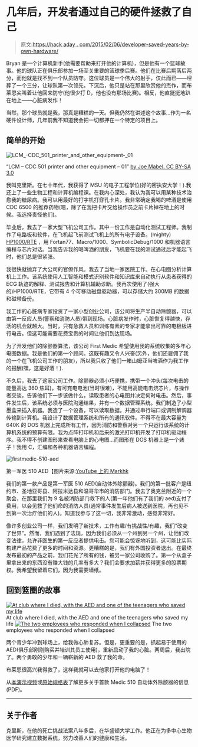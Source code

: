 # 几年后，开发者通过自己的硬件拯救了自己

> 原文:[https://hack aday . com/2015/02/06/developer-saved-years-by-own-hardware/](https://hackaday.com/2015/02/06/developer-saved-years-later-by-his-own-hardware/)

Bryan 是一个计算机新手(他需要帮助来打开他的计算机)，但是他有一个篮球故事。他的球队正在俱乐部参加一场至关重要的篮球季后赛。他们在比赛后期落后两分，而他就是找不到一个队员防守。这位球员是一个伟大的射手，仅此而已——埋葬了一个三分，让球队第一次领先。下沉后，他只是站在那里欣赏他的杰作，而布莱恩尖叫着让他回来防守(他很少打 D，他也没有那场比赛)。相反，他直挺挺地趴在地上——心脏病发作！

当然，那个球员就是我，那真是糟糕的一天。但我仍然在讲述这个故事…作为一名硬件设计师，几年前我不知道我会把一切都押在一个特定的项目上。

## 简单的开始

![LCM_-_CDC_501_printer_and_other_equipment_-_01](../Images/48e7bd565a34e567f19adb7f7057ea6c.png)

“LCM – CDC 501 printer and other equipment – 01” [by Joe Mabel. CC BY-SA 3.0](http://commons.wikimedia.org/wiki/File:LCM_-_CDC_501_printer_and_other_equipment_-_01.jpg#mediaviewer/File:LCM_-_CDC_501_printer_and_other_equipment_-_01.jpg)

我叫克里斯。在七十年代，我获得了 MSU 的电子工程学位(好的密执安大学！).我还上了一些生物工程和计算机编程课。在我内心深处，我认为我可以用某种技术治愈我的糖尿病。我可以用最好的打字机打穿孔卡片。我非常确定我喝的啤酒是使用 CDC 6500 的推荐药物(嗯，除了在我把卡片交给操作员之前卡片掉在地上的时候。我选择责怪他们)。

毕业后，我去了一家大型飞机公司工作。其中一份工作是自动化测试工程师。我制作了电路板和软件，在飞机起飞前测试飞机上的所有电子设备。(mighty) [HP1000/RTE](http://en.wikipedia.org/wiki/HP-1000/RTE) ，用 Fortan77、Macro/1000、SymbolicDebug/1000 和机器语言编程与芯片对话。当我告诉我的喝啤酒的朋友，飞机要在我的测试通过后才能起飞时，他们总是很紧张。

我很快就抛弃了大公司的官僚作风。我去了当地一家医院工作。在心电图分析计算机上工作。该系统使用人工智能和模式识别软件和知识库来自动执行从患者获得的 ECG 轨迹的解释、测试报告和计算机辅助诊断。我再次使用了(强大的)HP1000/RTE，它带有 4 个可移动磁盘驱动器，可以存储大约 300MB 的数据和磁带备份。

我工作的心脏病专家投资了一家小型创业公司，该公司将生产半自动除颤器，可以由第一反应人员(警察和消防人员)带到现场。心脏病发作时，心脏恢复得越快，存活的机会就越大。当时，只有急救人员和训练有素的专家才能拿出可靠的电极板进行电击。但这可能需要花费宝贵的时间让他们到达现场。

为了开发他们的除颤器算法，该公司 First Medic 希望使用我的系统收集的多年心电图数据。我是他们的第一个顾问。这既有趣又令人兴奋(另外，他们还雇佣了我的一个在飞机公司工作的朋友)，所以我只收了他们一箱山姆亚当啤酒作为我工作的报酬(嘿，这是好酒！).

不久后，我去了这家公司工作。除颤器必须小巧便携，携带一个冲头(每次电击的能量高达 360 焦耳)，有可充电电池(当时很难)，不能用高能电击烧芯片，与操作者交谈，告诉他们下一步该做什么，读取患者的心电图并决定何时电击。然后，事件发生后，该系统必须与医院沟通结果，并有一个数据管理系统。我们制造了小型墨盒来插入机器。我造了一个设备，可以读取数据，并通过串行端口或调制解调器传输到计算机。我设计了数据管理系统和所有的通讯软件。不得不在最大容量为 640K 的 DOS 机器上完成所有工作，因为消防和警察对另一个只运行该系统的计算机系统的预算有限。我为点阵打印机和后来的激光打印机开发了打印机驱动程序。我不得不创建图形来查看电脑上的心电图…而图形在 DOS 机器上是一个婊子！我用 C，汇编和各种机器语言编程。

![firstmedic-510-aed](../Images/90e33f29d966f777eb7b49123482d590.png)

第一军医 510 AED【图片来源:[YouTube 上的 Markhk](https://www.youtube.com/watch?v=tnfpGyPR8Pg)

我们的第一款产品是第一军医 510 AED(自动体外除颤器)。我们的第一批客户是纽约市、圣地亚哥县、阿拉米达县和温哥华市的消防部门。我去了奥克兰附近的一个聚会，在那里我们为 9 名被消防部门救下的人(第一年他们有了我们的 aed)支付了费用，以会见救了他们命的消防人员(通常事件发生后病人被送到医院，再也见不到第一次治疗他们的人)。知道我参与了这一切，我非常激动，感觉非常好。

像许多创业公司一样，我们发明了新技术，工作有趣/有挑战性/有趣，我们“改变了世界”。然而，我们遇到了法规，因为我们必须从一个州到另一个州，让他们改变法律，允许非医生的第一反应者提供电击。您可能会惊讶地听到，这可能比实际构建产品花费了更多的时间和资源。更糟糕的是，我们有外国投资者退出。在最终发布最初的产品之前，我们花光了所有的钱，被另一家公司收购了。第一个从盒子里拿出来的东西没有赚大钱的几率有多大？我们会要求加薪并获得更多的股票期权。我希望我留着它们，因为我需要墙纸。

## 回到篮圈的故事

 [![At club where I died, with the AED and one of the teenagers who saved my life](../Images/50cc387472b43b2615594d4974d7ca01.png "At club where I died, with the AED and one of the teenagers who saved my life:")](https://hackaday.com/2015/02/06/developer-saved-years-later-by-his-own-hardware/with-teen-who-saved-his-life/) At club where I died, with the AED and one of the teenagers who saved my life [![The two employees who responded when I collapsed](../Images/c14eec9961290574022b351ddb66740c.png "two-teens-who-saved-his-life")](https://hackaday.com/2015/02/06/developer-saved-years-later-by-his-own-hardware/two-teens-who-saved-his-life/) The two employees who responded when I collapsed

两个青少年冲到球场上，给我做心肺复苏。但是，更重要的是，抓起易于使用的 AED(俱乐部刚刚购买并培训其员工使用)，重新启动了我的心脏。两周后，我出院了。两个勇敢的少年和一辆崭新的 AED 救了我的命。

布莱恩很高兴我得救了，这样我就可以去他家打开他的电脑了！

从[本演示视频](https://www.youtube.com/watch?v=tnfpGyPR8Pg)或[原始规格表](http://somatechnology.com/pdfFiles/PhysioControl510.pdf)了解更多关于首款 Medic 510 自动体外除颤器的信息(PDF)。

* * *

## 关于作者

克里斯，在他的死亡挑战法案八年多后，在华盛顿大学工作。他正在为多中心生物医学研究建立数据系统，努力改善人们的健康和生活。